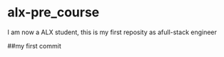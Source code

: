 # alx-pre_course
I am now a ALX student, this is my first reposity as afull-stack engineer

##my first commit

  
